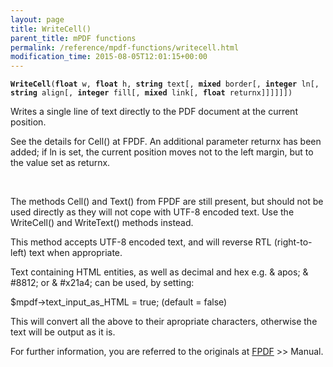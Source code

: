 ```yaml
---
layout: page
title: WriteCell()
parent_title: mPDF functions
permalink: /reference/mpdf-functions/writecell.html
modification_time: 2015-08-05T12:01:15+00:00
---
```




<p><code><b>WriteCell</b>(<b>float</b> w, <b>float</b> h, <b>string</b> text[, <b>mixed</b> border[, <b>integer</b> ln[, <b>string</b> align[, <b>integer</b> fill[, <b>mixed</b> link[, <b>float</b> returnx]]]]]])</code></p>
<p>Writes a single line of text directly to the PDF document at the current position.

See the details for Cell() at FPDF. An additional parameter returnx has been added; if ln is set, the current position moves not to the left margin, but to the value set as returnx.</p>
<p>&nbsp;</p>
<p class="manual_block">The methods Cell() and Text() from FPDF are still present, but should not be used directly as they will not cope with UTF-8 encoded text. Use the WriteCell() and WriteText() methods instead.</p>
<p class="manual_block">This method accepts UTF-8 encoded text, and will reverse RTL (right-to-left) text when appropriate.</p>
<p class="manual_block">Text containing HTML entities, as well as decimal and hex e.g. &amp; apos; &amp; #8812; or &amp; #x21a4; can be used, by setting:

$mpdf-&gt;text_input_as_HTML = true; (default = false)

This will convert all the above to their apropriate characters, otherwise the text will be output as it is.</p>
<p class="manual_block">For further information, you are referred to the originals at <a href="http://www.fpdf.org/" target="_blank">FPDF</a> &gt;&gt; Manual.</p>
<p>&nbsp;</p>
